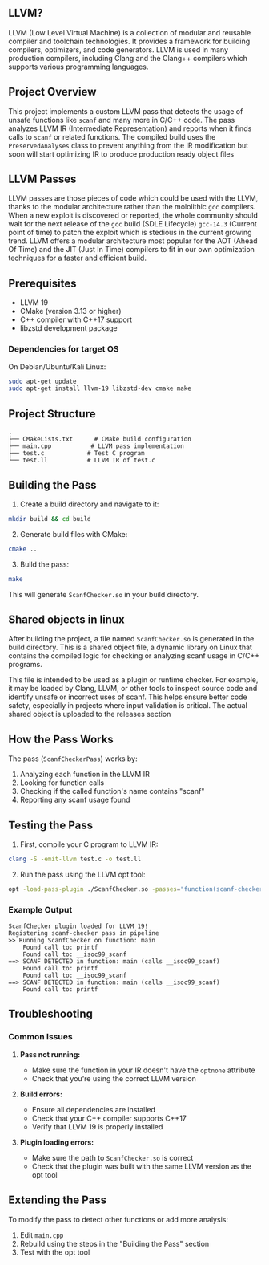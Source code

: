 ## LLVM?
LLVM (Low Level Virtual Machine) is a collection of modular and reusable compiler and toolchain technologies. It provides a framework for building compilers, optimizers, and code generators. LLVM is used in many production compilers, including Clang and the Clang++ compilers which supports various programming languages.

## Project Overview
This project implements a custom LLVM pass that detects the usage of unsafe functions like `scanf` and many more in C/C++ code. The pass analyzes LLVM IR (Intermediate Representation) and reports when it finds calls to `scanf` or related functions. The compiled build uses the `PreservedAnalyses` class to prevent anything from the IR modification but soon will start optimizing IR to produce production ready object files

## LLVM Passes
LLVM passes are those pieces of code which could be used with the LLVM, thanks to the modular architecture rather than the mololithic `gcc` compilers. When a new exploit is discovered or reported, the whole community should wait for the next release of the `gcc` build (SDLE Lifecycle) `gcc-14.3` (Current point of time) to patch the exploit which is stedious in the current growing trend. LLVM offers a modular architecture most popular for the AOT (Ahead Of Time) and the JIT (Just In Time) compilers to fit in our own optimization techniques for a faster and efficient build.

## Prerequisites
- LLVM 19
- CMake (version 3.13 or higher)
- C++ compiler with C++17 support
- libzstd development package

### Dependencies for target OS
On Debian/Ubuntu/Kali Linux:
```bash
sudo apt-get update
sudo apt-get install llvm-19 libzstd-dev cmake make
```

## Project Structure
```
.
├── CMakeLists.txt      # CMake build configuration
├── main.cpp           # LLVM pass implementation
├── test.c            # Test C program
└── test.ll           # LLVM IR of test.c
```

## Building the Pass
1. Create a build directory and navigate to it:
```bash
mkdir build && cd build
```

2. Generate build files with CMake:
```bash
cmake ..
```

3. Build the pass:
```bash
make
```

This will generate `ScanfChecker.so` in your build directory.

## Shared objects in linux
After building the project, a file named `ScanfChecker.so` is generated in the build directory. This is a shared object file, a dynamic library on Linux that contains the compiled logic for checking or analyzing scanf usage in C/C++ programs.

This file is intended to be used as a plugin or runtime checker. For example, it may be loaded by Clang, LLVM, or other tools to inspect source code and identify unsafe or incorrect uses of scanf. This helps ensure better code safety, especially in projects where input validation is critical. The actual shared object is uploaded to the releases section

## How the Pass Works
The pass (`ScanfCheckerPass`) works by:
1. Analyzing each function in the LLVM IR
2. Looking for function calls
3. Checking if the called function's name contains "scanf"
4. Reporting any scanf usage found

## Testing the Pass
1. First, compile your C program to LLVM IR:
```bash
clang -S -emit-llvm test.c -o test.ll
```

2. Run the pass using the LLVM opt tool:
```bash
opt -load-pass-plugin ./ScanfChecker.so -passes="function(scanf-checker)" -disable-output test.ll
```

### Example Output
```
ScanfChecker plugin loaded for LLVM 19!
Registering scanf-checker pass in pipeline
>> Running ScanfChecker on function: main
    Found call to: printf
    Found call to: __isoc99_scanf
==> SCANF DETECTED in function: main (calls __isoc99_scanf)
    Found call to: printf
    Found call to: __isoc99_scanf
==> SCANF DETECTED in function: main (calls __isoc99_scanf)
    Found call to: printf
```

## Troubleshooting

### Common Issues

1. **Pass not running:**
   - Make sure the function in your IR doesn't have the `optnone` attribute
   - Check that you're using the correct LLVM version

2. **Build errors:**
   - Ensure all dependencies are installed
   - Check that your C++ compiler supports C++17
   - Verify that LLVM 19 is properly installed

3. **Plugin loading errors:**
   - Make sure the path to `ScanfChecker.so` is correct
   - Check that the plugin was built with the same LLVM version as the opt tool

## Extending the Pass
To modify the pass to detect other functions or add more analysis:
1. Edit `main.cpp`
2. Rebuild using the steps in the "Building the Pass" section
3. Test with the opt tool
